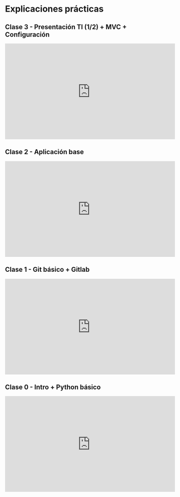 # Explicaciones prácticas

## Clase 3 - Presentación TI (1/2) + MVC + Configuración

<iframe width="560" height="315" src="https://www.youtube.com/embed/i5E6uSA2kUk?si=XUTrNO8v6W46btuh" title="YouTube video player" frameborder="0" allow="accelerometer; autoplay; clipboard-write; encrypted-media; gyroscope; picture-in-picture; web-share" referrerpolicy="strict-origin-when-cross-origin" allowfullscreen></iframe>

## Clase 2 - Aplicación base

<iframe width="560" height="315" src="https://www.youtube.com/embed/nDUbtaBgOQM?si=5ng670dXXnJfeaFn" title="YouTube video player" frameborder="0" allow="accelerometer; autoplay; clipboard-write; encrypted-media; gyroscope; picture-in-picture; web-share" referrerpolicy="strict-origin-when-cross-origin" allowfullscreen></iframe>

## Clase 1 - Git básico + Gitlab

<iframe width="560" height="315" src="https://www.youtube.com/embed/M1vnhNl21eI?si=9OkUSHgd0p9keq7D" title="YouTube video player" frameborder="0" allow="accelerometer; autoplay; clipboard-write; encrypted-media; gyroscope; picture-in-picture; web-share" referrerpolicy="strict-origin-when-cross-origin" allowfullscreen></iframe>

## Clase 0 - Intro + Python básico

<iframe width="560" height="315" src="https://www.youtube.com/embed/gHF4E-z0dV0?si=Sxdl5nlrKiljaAAW" title="Clase 0 - Intro + Python básico" frameborder="0" allow="accelerometer; autoplay; clipboard-write; encrypted-media; gyroscope; picture-in-picture; web-share" referrerpolicy="strict-origin-when-cross-origin" allowfullscreen></iframe>
